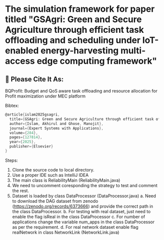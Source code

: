 # The simulation framework for paper titled "GSAgri: Green and Secure Agriculture through efficient task offloading and scheduling under IoT-enabled energy-harvesting multi-access edge computing framework"

## 📝 Please Cite It As:
BQProfit: Budget and QoS aware task offloading and resource allocation for Profit maximization under MEC platform

Bibtex:

```groovy
@article{islam2025gsagri,
  title={GSAgri: Green and Secure Agriculture through efficient task offloading and scheduling under IoT-enabled energy-harvesting multi-access edge computing framework},
  author={Islam, Akhirul and Ghose, Manojit},
  journal={Expert Systems with Applications},
  volume={284},
  pages={127814},
  year={2025},
  publisher={Elsevier}
}
```

Steps:
1. Clone the source code to local directory.
2. Use a proper IDE such as IntelliJ IDEA
3. The main class is ReliabilityMain (ReliabilityMain.java)
4. We need to uncomment coresponding the strategy to test and comment the rest.
5. Dataset is loaded by class DataProcessor (DataProcessor.java)
   a. Need to download the DAG dataset from zenodo (https://zenodo.org/records/6373666) and provide the correct path in the class DataProcessor.
   b. For testing with real dataset, just need to enable the flag isReal in the class DataProcessor
   c. For number of applications change the variable num_apps in the class DataProcessor as per the requirement.
   d. For real network dataset enable flag realNetwork in class NetworkLink (NetworkLink.java)

